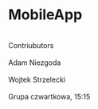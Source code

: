 # MobileApp
<br>Contriubutors<br>
<br>Adam Niezgoda<br>
<br>Wojtek Strzelecki<br>
<br>Grupa czwartkowa, 15:15<br>
